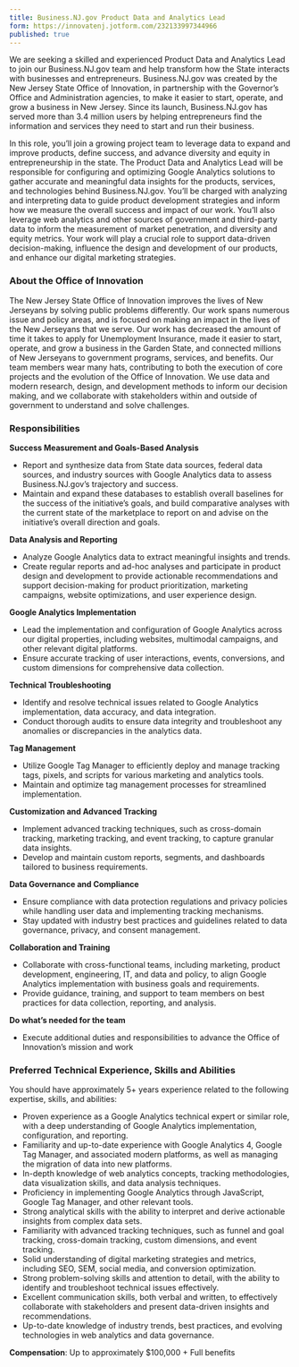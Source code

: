 ```yaml
---
title: Business.NJ.gov Product Data and Analytics Lead
form: https://innovatenj.jotform.com/232133997344966 
published: true
---
```


We are seeking a skilled and experienced Product Data and Analytics Lead to join our Business.NJ.gov team and help transform how the State interacts with businesses and entrepreneurs. Business.NJ.gov was created by the New Jersey State Office of Innovation, in partnership with the Governor’s Office and Administration agencies, to make it easier to start, operate, and grow a business in New Jersey. Since its launch, Business.NJ.gov has served more than 3.4 million users by helping entrepreneurs find the information and services they need to start and run their business. 

In this role, you’ll join a growing project team to leverage data to expand and improve products, define success, and advance diversity and equity in entrepreneurship in the state. The Product Data and Analytics Lead will be responsible for configuring and optimizing Google Analytics solutions to gather accurate and meaningful data insights for the products, services, and technologies behind Business.NJ.gov. You’ll be charged with analyzing and interpreting data to guide product development strategies and inform how we measure the overall success and impact of our work. You’ll also leverage web analytics and other sources of government and third-party data to inform the measurement of market penetration, and diversity and equity metrics. Your work will play a crucial role to support data-driven decision-making, influence the design and development of our products, and enhance our digital marketing strategies.

### About the Office of Innovation

The New Jersey State Office of Innovation improves the lives of New Jerseyans by solving public problems differently. Our work spans numerous issue and policy areas, and is focused on making an impact in the lives of the New Jerseyans that we serve. Our work has decreased the amount of time it takes to apply for Unemployment Insurance, made it easier to start, operate, and grow a business in the Garden State, and connected millions of New Jerseyans to government programs, services, and benefits. Our team members wear many hats, contributing to both the execution of core projects and the evolution of the Office of Innovation. We use data and modern research, design, and development methods to inform our decision making, and we collaborate with stakeholders within and outside of government to understand and solve challenges.

### Responsibilities

**Success Measurement and Goals-Based Analysis**
- Report and synthesize data from State data sources, federal data sources, and industry sources with Google Analytics data to assess Business.NJ.gov’s trajectory and success. 
- Maintain and expand these databases to establish overall baselines for the success of the initiative’s goals, and build comparative analyses with the current state of the marketplace to report on and advise on the initiative’s overall direction and goals.

**Data Analysis and Reporting**
- Analyze Google Analytics data to extract meaningful insights and trends. 
- Create regular reports and ad-hoc analyses and participate in product design and development to provide actionable recommendations and support decision-making for product prioritization, marketing campaigns, website optimizations, and user experience design.

**Google Analytics Implementation** 
- Lead the implementation and configuration of Google Analytics across our digital properties, including websites, multimodal campaigns, and other relevant digital platforms. 
- Ensure accurate tracking of user interactions, events, conversions, and custom dimensions for comprehensive data collection.

**Technical Troubleshooting**
- Identify and resolve technical issues related to Google Analytics implementation, data accuracy, and data integration. 
- Conduct thorough audits to ensure data integrity and troubleshoot any anomalies or discrepancies in the analytics data.

**Tag Management**
- Utilize Google Tag Manager to efficiently deploy and manage tracking tags, pixels, and scripts for various marketing and analytics tools. 
- Maintain and optimize tag management processes for streamlined implementation.

**Customization and Advanced Tracking**
- Implement advanced tracking techniques, such as cross-domain tracking, marketing tracking, and event tracking, to capture granular data insights. 
- Develop and maintain custom reports, segments, and dashboards tailored to business requirements.

**Data Governance and Compliance**
- Ensure compliance with data protection regulations and privacy policies while handling user data and implementing tracking mechanisms. 
- Stay updated with industry best practices and guidelines related to data governance, privacy, and consent management.

**Collaboration and Training**
- Collaborate with cross-functional teams, including marketing, product development, engineering, IT, and data and policy, to align Google Analytics implementation with business goals and requirements.
- Provide guidance, training, and support to team members on best practices for data collection, reporting, and analysis.

**Do what’s needed for the team**
- Execute additional duties and responsibilities to advance the Office of Innovation’s mission and work


### Preferred Technical Experience, Skills and Abilities

You should have approximately 5+ years experience related to the following expertise, skills, and abilities:

- Proven experience as a Google Analytics technical expert or similar role, with a deep understanding of Google Analytics implementation, configuration, and reporting.
- Familiarity and up-to-date experience with Google Analytics 4, Google Tag Manager, and associated modern platforms, as well as managing the migration of data into new platforms.
- In-depth knowledge of web analytics concepts, tracking methodologies, data visualization skills, and data analysis techniques.
- Proficiency in implementing Google Analytics through JavaScript, Google Tag Manager, and other relevant tools.
- Strong analytical skills with the ability to interpret and derive actionable insights from complex data sets.
- Familiarity with advanced tracking techniques, such as funnel and goal tracking, cross-domain tracking, custom dimensions, and event tracking.
- Solid understanding of digital marketing strategies and metrics, including SEO, SEM, social media, and conversion optimization.
- Strong problem-solving skills and attention to detail, with the ability to identify and troubleshoot technical issues effectively.
- Excellent communication skills, both verbal and written, to effectively collaborate with stakeholders and present data-driven insights and recommendations.
- Up-to-date knowledge of industry trends, best practices, and evolving technologies in web analytics and data governance.

**Compensation**: Up to approximately $100,000 + Full benefits